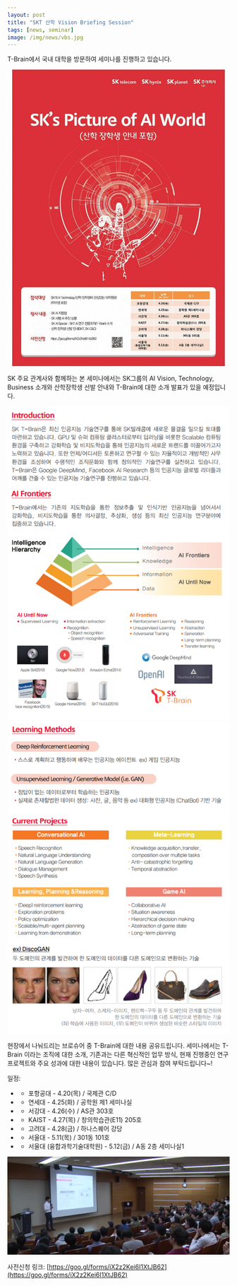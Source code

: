 ```yaml
---
layout: post
title: "SKT 산학 Vision Briefing Session"
tags: [news, seminar]
image: /img/news/vbs.jpg
---
```


T-Brain에서 국내 대학을 방문하여 세미나를 진행하고 있습니다.

![img1](/img/news/vbs.jpg)

SK 주요 관계사와 함께하는 본 세미나에서는 SK그룹의 AI Vision, Technology, Business 소개와 산학장학생 선발 안내와 T-Brain에 대한 소개 발표가 있을 예정입니다.

![img1](/img/news/vbs_2.png)
![img1](/img/news/vbs_3.png)

현장에서 나눠드리는 브로슈어 중 T-Brain에 대한 내용 공유드립니다. 세미나에서는 T-Brain 이라는 조직에 대한 소개, 기존과는 다른 혁신적인 업무 방식, 현재 진행중인 연구 프로젝트와 주요 성과에 대한 내용이 있습니다. 많은 관심과 참여 부탁드립니다~!

일정: 
* - 포항공대 - 4.20(목) / 국제관 C/D
* - 연세대 - 4.25(화) / 공학원 제1 세미나실
* - 서강대 - 4.26(수) / AS관 303호
* - KAIST - 4.27(목) / 창의학습관(E11) 205호
* - 고려대 - 4.28(금) / 하나스퀘어 강당
* - 서울대 - 5.11(목) / 301동 101호
* - 서울대 (융합과학기술대학원) - 5.12(금) / A동 2층 세미나실1

![img1](/img/news/vbs_1.png)

사전신청 링크: [https://goo.gl/forms/iX2z2Kei6I1XtJB62](https://goo.gl/forms/iX2z2Kei6I1XtJB62)
